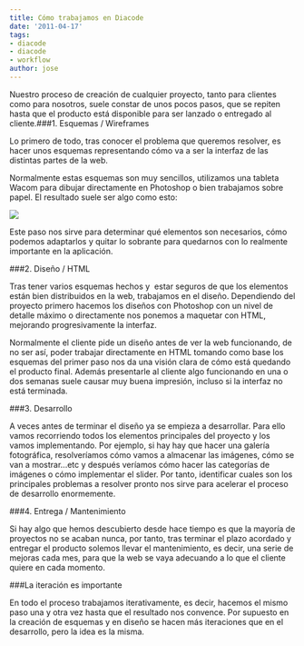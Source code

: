 ```yaml
---
title: Cómo trabajamos en Diacode
date: '2011-04-17'
tags:
- diacode
- diacode
- workflow
author: jose
---
```


Nuestro proceso de creación de cualquier proyecto, tanto para clientes como para nosotros, suele constar de unos pocos pasos, que se repiten hasta que el producto está disponible para ser lanzado o entregado al cliente.###1. Esquemas / Wireframes

Lo primero de todo, tras conocer el problema que queremos resolver, es hacer unos esquemas representando cómo va a ser la interfaz de las distintas partes de la web.

Normalmente estas esquemas son muy sencillos, utilizamos una tableta Wacom para dibujar directamente en Photoshop o bien trabajamos sobre papel. El resultado suele ser algo como esto:

![](http://blog.diacode.com/wp-content/uploads/2011/04/wireframe_wacom2.jpg)



Este paso nos sirve para determinar qué elementos son necesarios, cómo podemos adaptarlos y quitar lo sobrante para quedarnos con lo realmente importante en la aplicación.

###2. Diseño / HTML

Tras tener varios esquemas hechos y  estar seguros de que los elementos están bien distribuidos en la web, trabajamos en el diseño. Dependiendo del proyecto primero hacemos los diseños con Photoshop con un nivel de detalle máximo o directamente nos ponemos a maquetar con HTML, mejorando progresivamente la interfaz.

Normalmente el cliente pide un diseño antes de ver la web funcionando, de no ser así, poder trabajar directamente en HTML tomando como base los esquemas del primer paso nos da una visión clara de cómo está quedando el producto final. Además presentarle al cliente algo funcionando en una o dos semanas suele causar muy buena impresión, incluso si la interfaz no está terminada.

###3. Desarrollo

A veces antes de terminar el diseño ya se empieza a desarrollar. Para ello vamos recorriendo todos los elementos principales del proyecto y los vamos implementando. Por ejemplo, si hay hay que hacer una galería fotográfica, resolveríamos cómo vamos a almacenar las imágenes, cómo se van a mostrar...etc y después veríamos cómo hacer las categorías de imágenes o cómo implementar el slider. Por tanto, identificar cuales son los principales problemas a resolver pronto nos sirve para acelerar el proceso de desarrollo enormemente.

###4. Entrega / Mantenimiento

Si hay algo que hemos descubierto desde hace tiempo es que la mayoría de proyectos no se acaban nunca, por tanto, tras terminar el plazo acordado y entregar el producto solemos llevar el mantenimiento, es decir, una serie de mejoras cada mes, para que la web se vaya adecuando a lo que el cliente quiere en cada momento.

###La iteración es importante

En todo el proceso trabajamos iterativamente, es decir, hacemos el mismo paso una y otra vez hasta que el resultado nos convence. Por supuesto en la creación de esquemas y en diseño se hacen más iteraciones que en el desarrollo, pero la idea es la misma.
